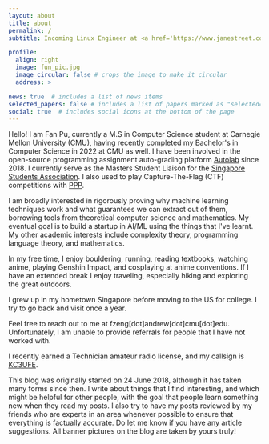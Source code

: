 ```yaml
---
layout: about
title: about
permalink: /
subtitle: Incoming Linux Engineer at <a href='https://www.janestreet.com/'>Jane Street</a>. <a href='https://www.cs.cmu.edu/'>CMU SCS</a> Class of 2022, MSCS Class of 2023. Currently located in Pittsburgh, PA, USA. 

profile:
  align: right
  image: fun_pic.jpg
  image_circular: false # crops the image to make it circular
  address: >

news: true  # includes a list of news items
selected_papers: false # includes a list of papers marked as "selected={true}"
social: true  # includes social icons at the bottom of the page
---
```


Hello! I am Fan Pu, currently a M.S in Computer Science student at Carnegie
Mellon University (CMU), having recently completed my Bachelor's in Computer
Science in 2022 at CMU as well. I have been involved in the open-source
programming assignment auto-grading platform
[Autolab](https://autolabproject.com/) since 2018.  I currently serve as the
Masters Student Liaison for the [Singapore Students
Association](https://cmussa.org/). I also used to play
Capture-The-Flag (CTF) competitions with [PPP](https://pwning.net/).

I am broadly interested in rigorously proving why machine learning techniques
work and what guarantees we can extract out of them, borrowing tools from
theoretical computer science and mathematics.
My eventual goal is to build a startup
in AI/ML using the things that I've learnt.
My other academic interests include
complexity theory, programming language theory, and mathematics.

In my free time, I enjoy bouldering, running, reading textbooks, watching
anime, playing Genshin Impact, and cosplaying at anime conventions. If I have
an extended break I enjoy traveling, especially hiking and exploring the great
outdoors.

I grew up in my hometown Singapore before moving to the US for college. I try
to go back and visit once a year.

Feel free to reach out to me at fzeng[dot]andrew[dot]cmu[dot]edu.
Unfortunately, I am unable to provide referrals for people that I have not
worked with.

I recently earned a Technician amateur radio license, and my callsign is 
[KC3UFE](https://www.fccbulletin.com/callsign/?q=KC3UFE).

This blog was originally started on 24 June 2018, although it has taken many
forms since then. I write about things that I find interesting, and which might
be helpful for other people, with the goal that people learn something
new when they read my posts. I also try to have my posts reviewed by
my friends who are experts in an area whenever possible to ensure that
everything is factually accurate. Do let me know if you have any article
suggestions. All banner pictures on the blog are taken by yours truly!


<!--
Put your address / P.O. box / other info right below your picture. You can also disable any these elements by editing `profile` property of the YAML header of your `_pages/about.md`. Edit `_bibliography/papers.bib` and Jekyll will render your [publications page](/al-folio/publications/) automatically.

Link to your social media connections, too. This theme is set up to use [Font Awesome icons](http://fortawesome.github.io/Font-Awesome/) and [Academicons](https://jpswalsh.github.io/academicons/), like the ones below. Add your Facebook, Twitter, LinkedIn, Google Scholar, or just disable all of them.
-->